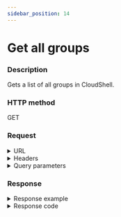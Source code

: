 ```yaml
---
sidebar_position: 14
---
```


# Get all groups

### Description

Gets a list of all groups in CloudShell.

### HTTP method

GET

### Request

<details>
<summary>URL</summary>

```javascript
http://{Admin API IP}:{port#}/api/v1/groups
```
</details>

<details>
<summary>Headers</summary>

Example header format:

`Authorization: Basic <authorization token returned from the login method>`

`Content-Type: application/json`
</details>

<details>
<summary>Query parameters</summary>

| Parameter | Description/Comments |
| --- | --- |
| paginationProperties.limit | (integer) Number of results to return per page. Can retrieve up to 250 results per page. Default if unspecified: 50. Optional. <br/> Default value : 50 |
| paginationProperties.sort-by | (string) Field to use to sort the results. <br/> Default value : Name |
| paginationProperties.sort-order | (integer) 1 for ascending, -1 for descending. Defaults to ascending. Optional. <br/> Default value : 1 |
| paginationProperties.cursor | (string) When paging, the response will include a cursor field. Use the cursor to get next set of results. Optional. |
| paginationProperties.filter | (string) String to use to filter for domains containing this string. For example: "lab" would return lab1, testlab, olabo. Optional. |

</details>

### Response

<details>
<summary>Response example</summary>

```javascript
{
    "Groups": [
        {
            "ParentIds": null,
            "Sid": "fa414b79-174f-4906-9c95-976caf363864",
            "Name": "System Administrators",
            "Description": "Built in group, all members have administrative rights.",
            "ViewOnly": false,
            "groupType": "System",
            "groupRole": "SystemAdmin",
            "Id": -1
        },
        {
            "ParentIds": null,
            "Sid": "88fc9928-a1f3-45c3-99cd-45a46d256592",
            "Name": "Everyone",
            "Description": null,
            "ViewOnly": false,
            "groupType": "System",
            "groupRole": "Regular",
            "Id": 1
        },
        {
            "ParentIds": null,
            "Sid": "1c7a0c13-600e-43ae-ab2d-6f594e245912",
            "Name": "domain admin",
            "Description": null,
            "ViewOnly": false,
            "groupType": "UserDefined",
            "groupRole": "DomainAdmin",
            "Id": 2
        },
        {
            "ParentIds": null,
            "Sid": "a2bf342a-5883-4e1a-87a5-5bb6e13b421b",
            "Name": "regular users",
            "Description": null,
            "ViewOnly": false,
            "groupType": "UserDefined",
            "groupRole": "Regular",
            "Id": 3
        }
    ],
    "Cursor": null
}
```
</details>

<details>
<summary>Response code</summary>

```javascript
200 OK
```
</details>